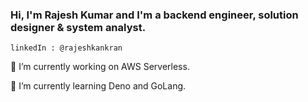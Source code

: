 ### Hi, I'm Rajesh Kumar and I'm a backend engineer, solution designer & system analyst.
    linkedIn : @rajeshkankran

🔭 I’m currently working on AWS Serverless.

🌱 I’m currently learning Deno and GoLang.

<!--
**rajeshkumar1002/rajeshkumar1002** is a ✨ _special_ ✨ repository because its `README.md` (this file) appears on your GitHub profile.

Here are some ideas to get you started:

🔭 I’m currently working on AWS Serverless
🌱 I’m currently learning Deno and GoLang
- 👯 I’m looking to collaborate on ...
- 🤔 I’m looking for help with ...
💬 Ask me about backend related stuff
- 📫 How to reach me: ...
- 😄 Pronouns: ...
- ⚡ Fun fact: ...
-->
